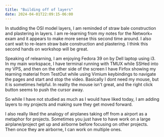 ```yaml
---
title: "Building off of layers"
date: 2024-04-01T22:09:15-06:00
---
```


In studding the OSI model layers, I am reminded of straw bale construction and plastering in layers. I am re-learning from my notes for the Network+ exam and it appears to make more sense this second time around. I also cant wait to re-learn straw bale construction and plastering. I think this second hands on workshop will be great. 

Speaking of relearning, I am enjoying Fedora 39 on by Dell laptop using i3. In my main workspace, I have terminal running with TMUX while SSHed into my VPS, and then on the other side of the screen I have Firfox showing my learning material from TestOut while using Vimium keybindings to navigate the pages and start and stop the video. Basically I dont need my mouse, but it is sometimes helpful. In reality the mouse isn't great, and the right click button seems to push the cursor away. 

So while I have not studied as much as I would have liked today, I am adding layers to my projects and making sure they get moved forward. 

I also really liked the analogy of airplanes taking off from a airport as a metaphor for projects. Sometimes you just have to have work on a large airplane/project get up and airborne before focusing on other projects. Then once they are airborne, I can work on multiple ones. 
